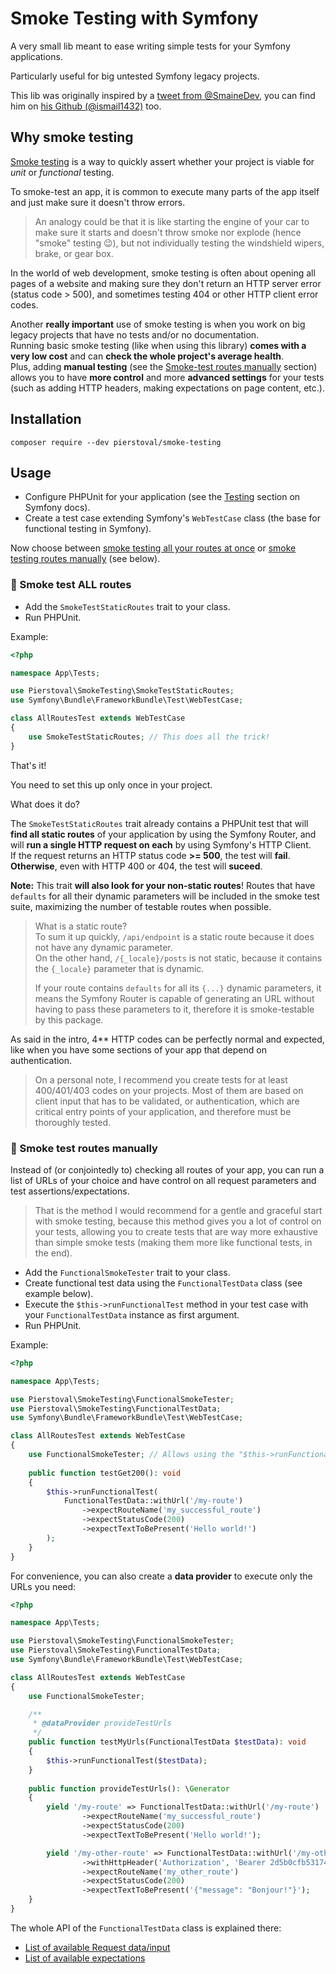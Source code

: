 # Smoke Testing with Symfony

A very small lib meant to ease writing simple tests for your Symfony applications.

Particularly useful for big untested Symfony legacy projects.

This lib was originally inspired by a [tweet from @SmaineDev](https://twitter.com/SmaineDev/status/1559542937696043008), you can find him on [his Github (@ismail1432)](https://github.com/ismail1432) too.

## Why smoke testing

[Smoke testing](https://en.wikipedia.org/wiki/Smoke_testing_(software)) is a way to quickly assert whether your project is viable for *unit* or *functional* testing.

To smoke-test an app, it is common to execute many parts of the app itself and just make sure it doesn't throw errors.

> An analogy could be that it is like starting the engine of your car to make sure it starts and doesn't throw smoke nor explode (hence "smoke" testing 😉), but not individually testing the windshield wipers, brake, or gear box.

In the world of web development, smoke testing is often about opening all pages of a website and making sure they don't return an HTTP server error (status code > 500), and sometimes testing 404 or other HTTP client error codes.

Another **really important** use of smoke testing is when you work on big legacy projects that have no tests and/or no documentation.<br>
Running basic smoke testing (like when using this library) **comes with a very low cost** and can **check the whole project's average health**.<br>
Plus, adding **manual testing** (see the [Smoke-test routes manually](#smoke-test-routes-manually) section) allows you to have **more control** and more **advanced settings** for your tests (such as adding HTTP headers, making expectations on page content, etc.).

## Installation

```
composer require --dev pierstoval/smoke-testing
```

## Usage

* Configure PHPUnit for your application (see the [Testing](https://symfony.com/doc/current/testing.html) section on Symfony docs).
* Create a test case extending Symfony's `WebTestCase` class (the base for functional testing in Symfony).

Now choose between [smoke testing all your routes at once](#-smoke-test-all-routes) or [smoke testing routes manually](#-smoke-test-routes-manually) (see below).

### 🌊 Smoke test ALL routes

* Add the `SmokeTestStaticRoutes` trait to your class.
* Run PHPUnit.

Example:

```php
<?php

namespace App\Tests;

use Pierstoval\SmokeTesting\SmokeTestStaticRoutes;
use Symfony\Bundle\FrameworkBundle\Test\WebTestCase;

class AllRoutesTest extends WebTestCase
{
    use SmokeTestStaticRoutes; // This does all the trick!
}
```

That's it!

You need to set this up only once in your project.

What does it do?

The `SmokeTestStaticRoutes` trait already contains a PHPUnit test that will **find all static routes** of your application by using the Symfony Router, and will **run a single HTTP request on each** by using Symfony's HTTP Client.<br>
If the request returns an HTTP status code **>= 500**, the test will **fail**.<br>
**Otherwise**, even with HTTP 400 or 404, the test will **suceed**.

**Note:** This trait **will also look for your non-static routes**! Routes that have `defaults` for all their dynamic parameters will be included in the smoke test suite, maximizing the number of testable routes when possible.

> What is a static route?<br>
> To sum it up quickly, `/api/endpoint` is a static route because it does not have any dynamic parameter.<br>
> On the other hand, `/{_locale}/posts` is not static, because it contains the `{_locale}` parameter that is dynamic.
> 
> If your route contains `defaults` for all its `{...}` dynamic parameters, it means the Symfony Router is capable of generating an URL without having to pass these parameters to it, therefore it is smoke-testable by this package.

As said in the intro, 4** HTTP codes can be perfectly normal and expected, like when you have some sections of your app that depend on authentication.

> On a personal note, I recommend you create tests for at least 400/401/403 codes on your projects.
> Most of them are based on client input that has to be validated, or authentication, which are critical entry points of your application, and therefore must be thoroughly tested.

### 🔬 Smoke test routes **manually**

Instead of (or conjointedly to) checking all routes of your app, you can run a list of URLs of your choice and have control on all request parameters and test assertions/expectations.

> That is the method I would recommend for a gentle and graceful start with smoke testing,
> because this method gives you a lot of control on your tests, allowing you to create tests that are way more exhaustive than simple smoke tests (making them more like functional tests, in the end).

* Add the `FunctionalSmokeTester` trait to your class.
* Create functional test data using the `FunctionalTestData` class (see example below).
* Execute the `$this->runFunctionalTest` method in your test case with your `FunctionalTestData` instance as first argument.
* Run PHPUnit.

Example:

```php
<?php

namespace App\Tests;

use Pierstoval\SmokeTesting\FunctionalSmokeTester;
use Pierstoval\SmokeTesting\FunctionalTestData;
use Symfony\Bundle\FrameworkBundle\Test\WebTestCase;

class AllRoutesTest extends WebTestCase
{
    use FunctionalSmokeTester; // Allows using the "$this->runFunctionalTest()" method.
    
    public function testGet200(): void
    {
        $this->runFunctionalTest(
            FunctionalTestData::withUrl('/my-route')
                ->expectRouteName('my_successful_route')
                ->expectStatusCode(200)
                ->expectTextToBePresent('Hello world!')
        );
    }
}
```

For convenience, you can also create a **data provider** to execute only the URLs you need:

```php
<?php

namespace App\Tests;

use Pierstoval\SmokeTesting\FunctionalSmokeTester;
use Pierstoval\SmokeTesting\FunctionalTestData;
use Symfony\Bundle\FrameworkBundle\Test\WebTestCase;

class AllRoutesTest extends WebTestCase
{
    use FunctionalSmokeTester;

    /**
     * @dataProvider provideTestUrls
     */
    public function testMyUrls(FunctionalTestData $testData): void
    {
        $this->runFunctionalTest($testData);
    }
    
    public function provideTestUrls(): \Generator
    {
        yield '/my-route' => FunctionalTestData::withUrl('/my-route')
                ->expectRouteName('my_successful_route')
                ->expectStatusCode(200)
                ->expectTextToBePresent('Hello world!');

        yield '/my-other-route' => FunctionalTestData::withUrl('/my-other-route')
                ->withHttpHeader('Authorization', 'Bearer 2d5b0cfb531745668')
                ->expectRouteName('my_other_route')
                ->expectStatusCode(200)
                ->expectTextToBePresent('{"message": "Bonjour!"}');
    }
}
```

The whole API of the `FunctionalTestData` class is explained there:

* [List of available Request data/input](./docs/RequestData.md)
* [List of available expectations](./docs/Expectations.md)
